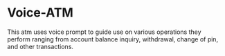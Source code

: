 # Voice-ATM
This atm uses voice prompt to guide use on various operations they perform ranging from account balance inquiry, withdrawal, change of pin, and other transactions.
